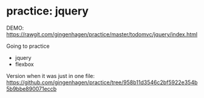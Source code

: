 # practice: jquery

DEMO: https://rawgit.com/gingenhagen/practice/master/todomvc/jquery/index.html

Going to practice
* jquery
* flexbox

Version when it was just in one file:
https://github.com/gingenhagen/practice/tree/958b11d3546c2bf5922e354b5b9bbe890071eccb
